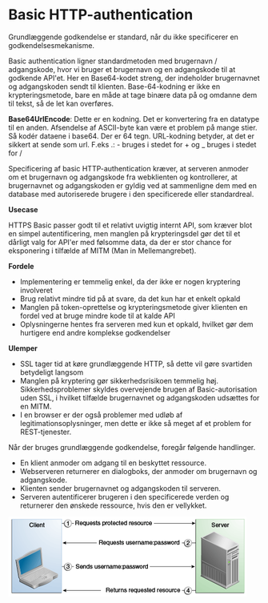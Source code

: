 # Basic HTTP-authentication

Grundlæggende godkendelse er standard, når du ikke specificerer en godkendelsesmekanisme.  

Basic authentication ligner standardmetoden med brugernavn / adgangskode, hvor vi bruger et brugernavn og en adgangskode til at godkende API'et. Her en Base64-kodet streng, der indeholder brugernavnet og adgangskoden sendt til klienten. Base-64-kodning er ikke en krypteringsmetode, bare en måde at tage binære data på og omdanne dem til tekst, så de let kan overføres.  

**Base64UrlEncode**:
Dette er en kodning. Det er konvertering fra en datatype til en anden. Afsendelse af ASCII-byte kan være et problem på mange stier. Så kodér dataene i base64. Der er 64 tegn. URL-kodning betyder, at det er sikkert at sende som url. F.eks .: - bruges i stedet for + og _ bruges i stedet for /

Specificering af basic HTTP-authentication kræver, at serveren anmoder om et brugernavn og adgangskode fra webklienten og kontrollerer, at brugernavnet og adgangskoden er gyldig ved at sammenligne dem med en database med autoriserede brugere i den specificerede eller standardreal.  

**Usecase**

HTTPS Basic passer godt til et relativt uvigtig internt API, som kræver blot en simpel autentificering, men manglen på krypteringsdel gør det til et dårligt valg for API'er med følsomme data, da der er stor chance for eksponering i tilfælde af MITM (Man in Mellemangrebet).

**Fordele**

  *  Implementering er temmelig enkel, da der ikke er nogen kryptering involveret
  *  Brug relativt mindre tid på at svare, da det kun har et enkelt opkald
  *  Manglen på token-oprettelse og krypteringsmetode giver klienten en fordel ved at bruge mindre kode til at kalde API
  *  Oplysningerne hentes fra serveren med kun et opkald, hvilket gør dem hurtigere end andre komplekse godkendelser

**Ulemper**

  *  SSL tager tid at køre grundlæggende HTTP, så dette vil gøre svartiden betydeligt langsom
  *  Manglen på kryptering gør sikkerhedsrisikoen temmelig høj. Sikkerhedsproblemer skyldes overvejende brugen af Basic-autorisation uden SSL, i hvilket tilfælde brugernavnet og adgangskoden udsættes for en MITM.
  *  I en browser er der også problemer med udløb af legitimationsoplysninger, men dette er ikke så meget af et problem for REST-tjenester.  
 


Når der bruges grundlæggende godkendelse, foregår følgende handlinger.

  * En klient anmoder om adgang til en beskyttet ressource.
  * Webserveren returnerer en dialogboks, der anmoder om brugernavn og adgangskode.
  * Klienten sender brugernavnet og adgangskoden til serveren.
  * Serveren autentificerer brugeren i den specificerede verden og returnerer den ønskede ressource, hvis den er vellykket.

![Basic auth](basicHTTPAuth.png)  


